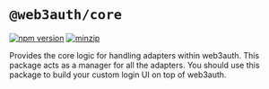 # `@web3auth/core`

[![npm version](https://img.shields.io/npm/v/@web3auth/core/latest.svg)](https://www.npmjs.com/package/@web3auth/core/v/latest)
[![minzip](https://img.shields.io/bundlephobia/minzip/@web3auth/core/latest.svg)](https://bundlephobia.com/result?p=@web3auth/core@latest)

Provides the core logic for handling adapters within web3auth.
This package acts as a manager for all the adapters.
You should use this package to build your custom login UI on top of web3auth.
